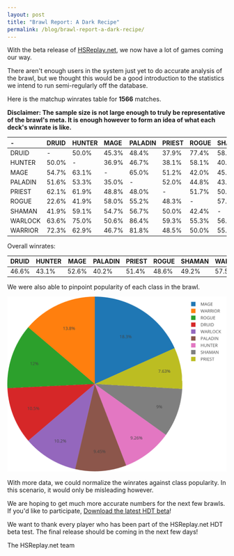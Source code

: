 ```yaml
---
layout: post
title: "Brawl Report: A Dark Recipe"
permalink: /blog/brawl-report-a-dark-recipe/
---
```


With the beta release of [HSReplay.net](https://hsreplay.net), we now have a lot of games coming our way.

There aren't enough users in the system just yet to do accurate analysis of the brawl, but we thought this
would be a good introduction to the statistics we intend to run semi-regularly off the database.

Here is the matchup winrates table for **1566** matches.

**Disclaimer: The sample size is not large enough to truly be representative of the brawl's meta.
It is enough however to form an idea of what each deck's winrate is like.**

| -       | DRUID   | HUNTER   | MAGE   | PALADIN   | PRIEST   | ROGUE   | SHAMAN   | WARLOCK   | WARRIOR   |
|:--------|:--------|:---------|:-------|:----------|:---------|:--------|:---------|:----------|:----------|
| DRUID   | -       | 50.0%    | 45.3%  | 48.4%     | 37.9%    | 77.4%   | 58.1%    | 36.4%     | 27.7%     |
| HUNTER  | 50.0%   | -        | 36.9%  | 46.7%     | 38.1%    | 58.1%   | 40.9%    | 25.0%     | 37.1%     |
| MAGE    | 54.7%   | 63.1%    | -      | 65.0%     | 51.2%    | 42.0%   | 45.3%    | 49.4%     | 53.3%     |
| PALADIN | 51.6%   | 53.3%    | 35.0%  | -         | 52.0%    | 44.8%   | 43.3%    | 13.6%     | 18.2%     |
| PRIEST  | 62.1%   | 61.9%    | 48.8%  | 48.0%     | -        | 51.7%   | 50.0%    | 40.7%     | 51.5%     |
| ROGUE   | 22.6%   | 41.9%    | 58.0%  | 55.2%     | 48.3%    | -       | 57.6%    | 44.7%     | 50.0%     |
| SHAMAN  | 41.9%   | 59.1%    | 54.7%  | 56.7%     | 50.0%    | 42.4%   | -        | 43.5%     | 45.0%     |
| WARLOCK | 63.6%   | 75.0%    | 50.6%  | 86.4%     | 59.3%    | 55.3%   | 56.5%    | -         | 50.0%     |
| WARRIOR | 72.3%   | 62.9%    | 46.7%  | 81.8%     | 48.5%    | 50.0%   | 55.0%    | 50.0%     | -         |

Overall winrates:

| DRUID | HUNTER | MAGE  | PALADIN | PRIEST | ROGUE | SHAMAN | WARLOCK | WARRIOR |
|:------|--------|-------|---------|--------|-------|--------|---------|---------|
| 46.6% | 43.1%  | 52.6% | 40.2%   | 51.4%  | 48.6% | 49.2%  | 57.5%   | 55.6%   |


We were also able to pinpoint popularity of each class in the brawl.

[![Class popularity chart](/media/a-dark-recipe-aug-2016-class-popularity.png)](/media/a-dark-recipe-aug-2016-class-popularity.png)


With more data, we could normalize the winrates against class popularity. In this scenario, it would
only be misleading however.

We are hoping to get much more accurate numbers for the next few brawls. If you'd like to participate,
[Download the latest HDT beta](https://hsdecktracker.net/download-hsreplay/)!

We want to thank every player who has been part of the HSReplay.net HDT beta test. The final release
should be coming in the next few days!


The HSReplay.net team
